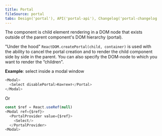 ```yaml
---
title: Portal
fileSource: portal
tabs: Design('portal'), API('portal-api'), Changelog('portal-changelog')
---
```


The component is child element rendering in a DOM node that exists outside of the parent component's DOM hierarchy (portal).

"Under the hood" `ReactDOM.createPortal(child, container)` is used with the ability to cancel the portal creation and to render the child component side by side in the parent. You can also specify the DOM-node to which you want to render the “children".

**Example**: select inside a modal window

```javascript
<Modal>
  <Select disablePortal>Контент</Portal>
</Modal>
```

Or

```javascript
const $ref = React.useRef(null)
<Modal ref={$ref}>
  <PortalProvider value={$ref}>
    <Select/>
  </PortalProvider>
<Modal>
```


